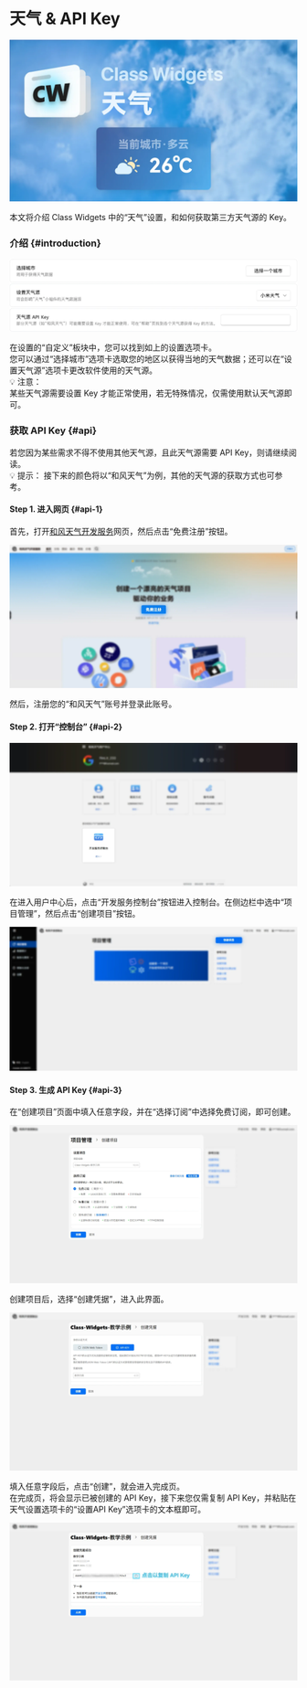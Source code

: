 # 天气 & API Key

![help_docu – 7.png](/instr/cover/adv/weather.png)

本文将介绍 Class Widgets 中的“天气”设置，和如何获取第三方天气源的 Key。

### 介绍 {#introduction}

![weather.png](/instr/adv/weather.png)

在设置的“自定义”板块中，您可以找到如上的设置选项卡。\
您可以通过“选择城市”选项卡选取您的地区以获得当地的天气数据；还可以在“设置天气源”选项卡更改软件使用的天气源。\
💡 注意：\
某些天气源需要设置 Key 才能正常使用，若无特殊情况，仅需使用默认天气源即可。

### 获取 API Key {#api}

若您因为某些需求不得不使用其他天气源，且此天气源需要 API Key，则请继续阅读。\
💡 提示： 接下来的颜色将以“和风天气”为例，其他的天气源的获取方式也可参考。

#### Step 1. 进入网页 {#api-1}

首先，打开[和风天气开发服务](https://dev.qweather.com/)网页，然后点击“免费注册”按钮。

![wapi – 1.png](/instr/adv/wapi-1.png)

然后，注册您的“和风天气”账号并登录此账号。

#### Step 2. 打开“控制台” {#api-2}

![wapi – 2.png](/instr/adv/wapi-2.png)

在进入用户中心后，点击“开发服务控制台”按钮进入控制台。在侧边栏中选中“项目管理”，然后点击“创建项目”按钮。

![wapi – 3.png](/instr/adv/wapi-3.png)

#### Step 3. 生成 API Key {#api-3}

在“创建项目”页面中填入任意字段，并在“选择订阅”中选择免费订阅，即可创建。

![wapi – 4.png](/instr/adv/wapi-4.png)

创建项目后，选择“创建凭据”，进入此界面。

![wapi – 5.png](/instr/adv/wapi-5.png)

填入任意字段后，点击“创建”，就会进入完成页。\
在完成页，将会显示已被创建的 API Key，接下来您仅需复制 API Key，并粘贴在天气设置选项卡的“设置API Key”选项卡的文本框即可。

![wapi – 6.png](/instr/adv/wapi-6.png)